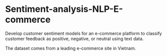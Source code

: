# Sentiment-analysis-NLP-E-commerce

Develop customer sentiment models for an e-commerce platform to classify customer feedback as positive, negative, or neutral using text data. 

The dataset comes from a leading e-commerce site in Vietnam.
